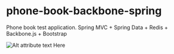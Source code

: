 phone-book-backbone-spring
==========================

Phone book test application. Spring MVC + Spring Data + Redis + Backbone.js + Bootstrap


![Alt attribute text Here](/screen.png)
